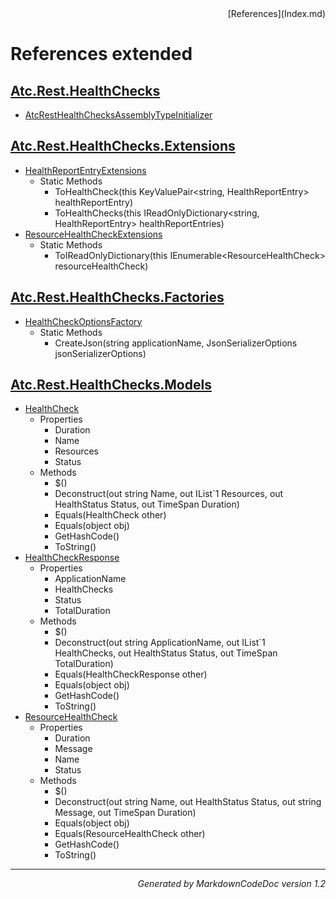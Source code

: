 <div style='text-align: right'>
[References](Index.md)
</div>

# References extended

## [Atc.Rest.HealthChecks](Atc.Rest.HealthChecks.md)

- [AtcRestHealthChecksAssemblyTypeInitializer](Atc.Rest.HealthChecks.md#atcresthealthchecksassemblytypeinitializer)

## [Atc.Rest.HealthChecks.Extensions](Atc.Rest.HealthChecks.Extensions.md)

- [HealthReportEntryExtensions](Atc.Rest.HealthChecks.Extensions.md#healthreportentryextensions)
  -  Static Methods
     - ToHealthCheck(this KeyValuePair&lt;string, HealthReportEntry&gt; healthReportEntry)
     - ToHealthChecks(this IReadOnlyDictionary&lt;string, HealthReportEntry&gt; healthReportEntries)
- [ResourceHealthCheckExtensions](Atc.Rest.HealthChecks.Extensions.md#resourcehealthcheckextensions)
  -  Static Methods
     - ToIReadOnlyDictionary(this IEnumerable&lt;ResourceHealthCheck&gt; resourceHealthCheck)

## [Atc.Rest.HealthChecks.Factories](Atc.Rest.HealthChecks.Factories.md)

- [HealthCheckOptionsFactory](Atc.Rest.HealthChecks.Factories.md#healthcheckoptionsfactory)
  -  Static Methods
     - CreateJson(string applicationName, JsonSerializerOptions jsonSerializerOptions)

## [Atc.Rest.HealthChecks.Models](Atc.Rest.HealthChecks.Models.md)

- [HealthCheck](Atc.Rest.HealthChecks.Models.md#healthcheck)
  -  Properties
     - Duration
     - Name
     - Resources
     - Status
  -  Methods
     - <Clone>$()
     - Deconstruct(out string Name, out IList`1 Resources, out HealthStatus Status, out TimeSpan Duration)
     - Equals(HealthCheck other)
     - Equals(object obj)
     - GetHashCode()
     - ToString()
- [HealthCheckResponse](Atc.Rest.HealthChecks.Models.md#healthcheckresponse)
  -  Properties
     - ApplicationName
     - HealthChecks
     - Status
     - TotalDuration
  -  Methods
     - <Clone>$()
     - Deconstruct(out string ApplicationName, out IList`1 HealthChecks, out HealthStatus Status, out TimeSpan TotalDuration)
     - Equals(HealthCheckResponse other)
     - Equals(object obj)
     - GetHashCode()
     - ToString()
- [ResourceHealthCheck](Atc.Rest.HealthChecks.Models.md#resourcehealthcheck)
  -  Properties
     - Duration
     - Message
     - Name
     - Status
  -  Methods
     - <Clone>$()
     - Deconstruct(out string Name, out HealthStatus Status, out string Message, out TimeSpan Duration)
     - Equals(object obj)
     - Equals(ResourceHealthCheck other)
     - GetHashCode()
     - ToString()

<hr /><div style='text-align: right'><i>Generated by MarkdownCodeDoc version 1.2</i></div>
